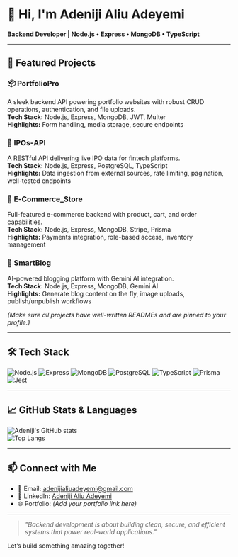# 👋 Hi, I'm Adeniji Aliu Adeyemi

**Backend Developer | Node.js • Express • MongoDB • TypeScript**

---

## 🔧 Featured Projects

### 📦 PortfolioPro  
A sleek backend API powering portfolio websites with robust CRUD operations, authentication, and file uploads.  
**Tech Stack:** Node.js, Express, MongoDB, JWT, Multer  
**Highlights:** Form handling, media storage, secure endpoints

### 💼 IPOs‑API  
A RESTful API delivering live IPO data for fintech platforms.  
**Tech Stack:** Node.js, Express, PostgreSQL, TypeScript  
**Highlights:** Data ingestion from external sources, rate limiting, pagination, well-tested endpoints

### 🛒 E‑Commerce_Store  
Full-featured e-commerce backend with product, cart, and order capabilities.  
**Tech Stack:** Node.js, Express, MongoDB, Stripe, Prisma  
**Highlights:** Payments integration, role-based access, inventory management

### 📝 SmartBlog  
AI-powered blogging platform with Gemini AI integration.  
**Tech Stack:** Node.js, Express, MongoDB, Gemini AI  
**Highlights:** Generate blog content on the fly, image uploads, publish/unpublish workflows

*(Make sure all projects have well-written READMEs and are pinned to your profile.)*

---

## 🛠️ Tech Stack

![Node.js](https://img.shields.io/badge/-Node.js-339933?style=flat-square&logo=node.js&logoColor=white)
![Express](https://img.shields.io/badge/-Express-000000?style=flat-square&logo=express&logoColor=white)
![MongoDB](https://img.shields.io/badge/-MongoDB-47A248?style=flat-square&logo=mongodb&logoColor=white)
![PostgreSQL](https://img.shields.io/badge/-PostgreSQL-336791?style=flat-square&logo=postgresql&logoColor=white)
![TypeScript](https://img.shields.io/badge/-TypeScript-3178C6?style=flat-square&logo=typescript&logoColor=white)
![Prisma](https://img.shields.io/badge/-Prisma-2D3748?style=flat-square&logo=prisma)
![Jest](https://img.shields.io/badge/-Jest-C21325?style=flat-square&logo=jest&logoColor=white)

---

## 📈 GitHub Stats & Languages

![Adeniji's GitHub stats](https://github-readme-stats.vercel.app/api?username=adenijialiuadeyemi&show_icons=true&theme=radical)  
![Top Langs](https://github-readme-stats.vercel.app/api/top-langs/?username=adenijialiuadeyemi&layout=compact&theme=radical)

---

## 📫 Connect with Me

- 📧 Email: adenijialiuadeyemi@gmail.com  
- 🔗 LinkedIn: [Adeniji Aliu Adeyemi](https://linkedin.com/in/AdenijiAliuAde1)  
- 🌐 Portfolio: *(Add your portfolio link here)*

---

> *"Backend development is about building clean, secure, and efficient systems that power real-world applications."*  

Let’s build something amazing together!  
